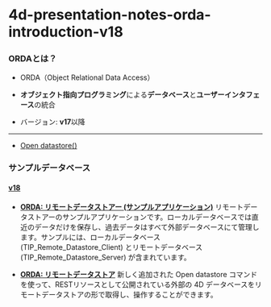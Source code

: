 # 4d-presentation-notes-orda-introduction-v18

### ORDAとは？

* ORDA（Object Relational Data Access）
* **オブジェクト指向プログラミング**による**データベース**と**ユーザーインタフェース**の統合

* バージョン: **v17**以降

---

* [Open datastore()](https://doc.4d.com/4Dv18/4D/18/Open-datastore.301-4675616.ja.html)

### サンプルデータベース

#### [v18](https://4d-jp.github.io/hdi/#v18)

* **[ORDA: リモートデータストアー (サンプルアプリケーション)](https://github.com/4D-JP/HDI/releases/download/18/TIP_Remote_Datastore.zip)** リモートデータストアーのサンプルアプリケーションです。ローカルデータベースでは直近のデータだけを保存し、過去データはすべて外部データベースにて管理します。サンプルには、ローカルデータベース (TIP_Remote_Datastore_Client) とリモートデータベース (TIP_Remote_Datastore_Server) が含まれています。

* **[ORDA: リモートデータストア](https://github.com/4D-JP/HDI/releases/download/18/HDI_Remote_Datastore.zip)** 新しく追加された Open datastore コマンドを使って、RESTリソースとして公開されている外部の 4D データベースをリモートデータストアの形で取得し、操作することができます。
